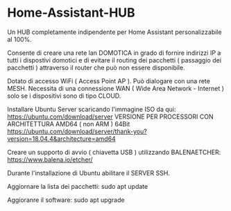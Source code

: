 # Home-Assistant-HUB

Un HUB completamente indipendente per Home Assistant personalizzabile al 100%.

Consente di creare una rete lan DOMOTICA in grado di fornire indirizzi IP a tutti i dispostivi domotici e di evitare
il routing dei pacchetti ( passaggio dei pacchetti ) attraverso il router che può non essere disponibile.

Dotato di accesso WiFi ( Access Point AP ).
Può dialogare con una rete MESH.
Necessita di una connessione WAN ( Wide Area Network - Internet ) solo se i dispositivi sono di tipo CLOUD.

Installare Ubuntu Server scaricando l'immagine ISO da qui:
https://ubuntu.com/download/server
VERSIONE PER PROCESSORI CON ARCHITETTURA AMD64 ( non ARM ) 64Bit
https://ubuntu.com/download/server/thank-you?version=18.04.4&architecture=amd64

Creare un supporto di avvio ( chiavetta USB ) utilizzando BALENAETCHER:
https://www.balena.io/etcher/

Durante l'installazione di Ubuntu abilitare il SERVER SSH.

Aggiornare la lista dei pacchetti:
sudo apt update

Aggioranre il software:
sudo apt upgrade



